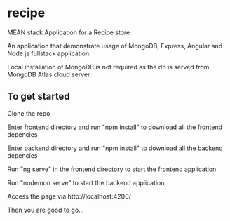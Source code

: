 # recipe
MEAN stack Application for a Recipe store

An application that demonstrate usage of MongoDB, Express, Angular and Node js fullstack application. 

Local installation of MongoDB is not required as the db is served from MongoDB Atlas cloud server

## To get started

Clone the repo

Enter frontend directory and run "npm install" to download all the frontend depencies

Enter backend directory and run "npm install" to download all the backend depencies

Run "ng serve" in the frontend directory to start the frontend application

Run "nodemon serve" to start the backend application

Access the page via http://localhost:4200/ 

Then you are good to go...
